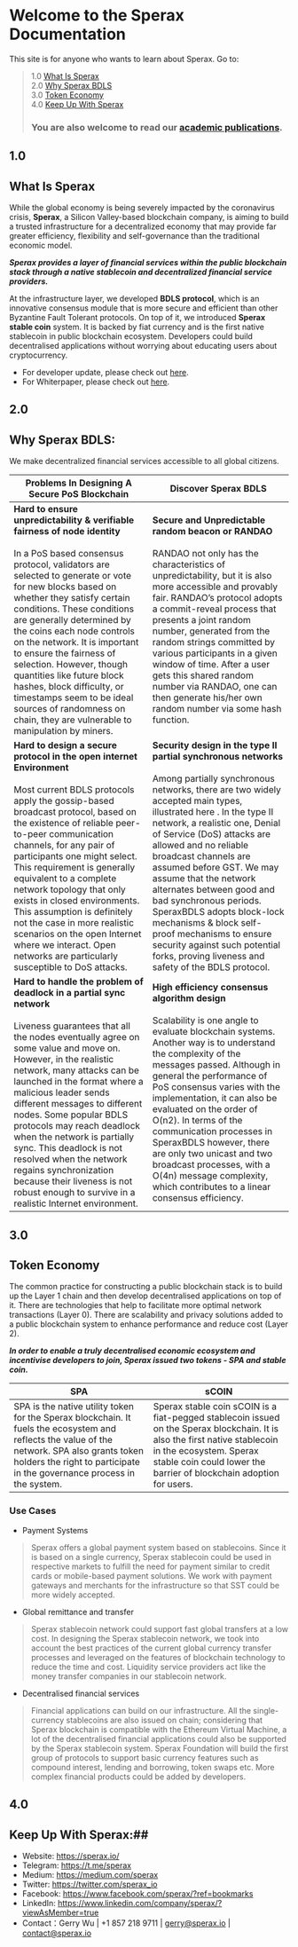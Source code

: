 # Welcome to the Sperax Documentation # 


This site is for anyone who wants to learn about Sperax. Go to: 

> 1.0 [What Is Sperax](#what-is-sperax) <br/>
> 2.0 [Why Sperax BDLS](#why-sperax-bdls) <br/>
> 3.0 [Token Economy](#token-economy) <br/>
> 4.0 [Keep Up With Sperax](#keep-up-with-sperax) <br/>
> ### You are also welcome to read our [academic publications](docs/Paper). ###


## 1.0 ## 
## What Is Sperax ## 

While the global economy is being severely impacted by the coronavirus crisis, **Sperax**, a Silicon Valley-based blockchain company, is aiming to build a trusted infrastructure for a decentralized economy that may provide far greater efficiency, flexibility and self-governance than the traditional economic model.

***Sperax provides a layer of financial services within the public blockchain stack through a native stablecoin and decentralized financial service providers.***

At the infrastructure layer, we developed **BDLS protocol**, which is an innovative consensus module that is more secure and efficient than other Byzantine Fault Tolerant protocols. On top of it, we introduced **Sperax stable coin** system. It is backed by fiat currency and is the first native stablecoin in public blockchain ecosystem. Developers could build decentralised applications without worrying about educating users about cryptocurrency. 

- For developer update, please check out [here](https://godoc.org/github.com/Sperax/bdls). 
- For Whiterpaper, please check out [here](https://sperax.io/speraxWhite.pdf). 

## 2.0 ## 
## Why Sperax BDLS: ## 
We make decentralized financial services accessible to all global citizens. 

| Problems In Designing A Secure PoS Blockchain                                                                                                                                                                                                                                                                                                                                                                                                                                                                                                                  | Discover Sperax BDLS                                                                                                                                                                                                                                                                                                                                                                                                                                                                                                                                                          |
|----------------------------------------------------------------------------------------------------------------------------------------------------------------------------------------------------------------------------------------------------------------------------------------------------------------------------------------------------------------------------------------------------------------------------------------------------------------------------------------------------------------------------------------------------------------|-------------------------------------------------------------------------------------------------------------------------------------------------------------------------------------------------------------------------------------------------------------------------------------------------------------------------------------------------------------------------------------------------------------------------------------------------------------------------------------------------------------------------------------------------------------------------------|
| **Hard to ensure unpredictability & verifiable fairness of node identity** <br/> <br/> In a PoS based consensus protocol, validators are selected to generate or vote for new blocks based on whether they satisfy certain conditions. These conditions are generally determined by the coins each node controls on the network. It is important to ensure the fairness of selection. However, though quantities like future block hashes, block difficulty, or timestamps seem to be ideal sources of randomness on chain, they are vulnerable to manipulation by miners.  | **Secure and Unpredictable random beacon or RANDAO** <br/> <br/> RANDAO not only has the characteristics of unpredictability, but it is also more accessible and provably fair. RANDAO’s protocol adopts a commit-reveal process that presents a joint random number, generated from the random strings committed by various participants in a given window of time. After a user gets this shared random number via RANDAO, one can then generate his/her own random number via some hash function.                                                                                         |
| **Hard to design a secure protocol in the open internet Environment** <br/><br/> Most current BDLS protocols apply the gossip-based broadcast protocol, based on the existence of reliable peer-to-peer communication channels, for any pair of participants one might select. This requirement is generally equivalent to a complete network topology that only exists in closed environments. This assumption is definitely not the case in more realistic scenarios on the open Internet where we interact. Open networks are particularly susceptible to DoS attacks.    | **Security design in the type II partial synchronous networks** <br/><br/> Among partially synchronous networks, there are two widely accepted main types, illustrated  here . In the type II network, a realistic one, Denial of Service (DoS) attacks are allowed and no reliable broadcast channels are assumed before GST. We may assume that the network alternates between good and bad synchronous periods. SperaxBDLS adopts block-lock mechanisms & block self-proof mechanisms to ensure security against such potential forks, proving liveness and safety of the BDLS protocol. |
|**Hard to handle the problem of deadlock in a partial sync network** <br/><br/> Liveness guarantees that all the nodes eventually agree on some value and move on. However, in the realistic network, many attacks can be launched in the format where a malicious leader sends different messages to different nodes. Some popular BDLS protocols may reach deadlock when the network is partially sync. This deadlock is not resolved when the network regains synchronization because their liveness is not robust enough to survive in a realistic Internet environment. | **High efficiency consensus algorithm design** <br/> <br/> Scalability is one angle to evaluate blockchain systems. Another way is to understand the complexity of the messages passed. Although in general the performance of PoS consensus varies with the implementation, it can also be evaluated on the order of O(n2). In terms of the communication processes in SperaxBDLS however, there are only two unicast and two broadcast processes, with a O(4n) message complexity, which contributes to a linear consensus efficiency.                                                     |
## 3.0 ##
## Token Economy ##
The common practice for constructing a public blockchain stack is to build up the Layer 1 chain and then develop decentralised applications on top of it. There are technologies that help to facilitate more optimal network transactions (Layer 0). There are scalability and privacy solutions added to a public blockchain system to enhance performance and reduce cost (Layer 2).

***In order to enable a truly decentralised economic ecosystem and incentivise developers to join, Sperax issued two tokens - SPA and stable coin.***

| **SPA**                                                                                                                                                                                                                      | **sCOIN**                                                                                                                                                                                                                 |
|--------------------------------------------------------------------------------------------------------------------------------------------------------------------------------------------------------------------------|-----------------------------------------------------------------------------------------------------------------------------------------------------------------------------------------------------------------------|
| SPA is the native utility token for the Sperax blockchain. It fuels the ecosystem and reflects the value of the network. SPA also grants token holders the right to participate in the governance process in the system. | Sperax stable coin sCOIN is a fiat-pegged stablecoin issued on the Sperax blockchain. It is also the first native stablecoin in the ecosystem. Sperax stable coin could lower the barrier of blockchain adoption for users. |

### Use Cases ###

- Payment Systems

> Sperax offers a global payment system based on stablecoins. Since it is based on a single currency, Sperax stablecoin could be used in respective markets to fulfill the need for payment similar to credit cards or mobile-based payment solutions. We work with payment gateways and merchants for the infrastructure so that SST could be more widely accepted. 


- Global remittance and transfer

> Sperax stablecoin network could support fast global transfers at a low cost. In designing the Sperax stablecoin network, we took into account the best practices of the current global currency transfer processes and leveraged on the features of blockchain technology to reduce the time and cost. Liquidity service providers act like the money transfer companies in our stablecoin network. 


- Decentralised financial services 

> Financial applications can build on our infrastructure. All the single-currency stablecoins are also issued on chain; considering that Sperax blockchain is compatible with the Ethereum Virtual Machine, a lot of the decentralised financial applications could also be supported by the Sperax stablecoin system. Sperax Foundation will build the first group of protocols to support basic currency features such as compound interest, lending and borrowing, token swaps etc. More complex financial products could be added by developers.

## 4.0 ##
## Keep Up With Sperax:##
- Website: https://sperax.io/
- Telegram: https://t.me/sperax
- Medium: https://medium.com/sperax
- Twitter: https://twitter.com/sperax_io
- Facebook: https://www.facebook.com/sperax/?ref=bookmarks
- LinkedIn: https://www.linkedin.com/company/sperax/?viewAsMember=true
- Contact：Gerry Wu | +1 857 218 9711 | gerry@sperax.io | contact@sperax.io



